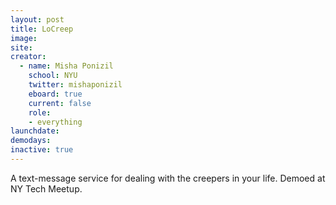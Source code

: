 ```yaml
---
layout: post
title: LoCreep
image:
site:
creator:
  - name: Misha Ponizil
    school: NYU
    twitter: mishaponizil
    eboard: true
    current: false
    role:
    - everything
launchdate:
demodays:
inactive: true
---
```


A text-message service for dealing with the creepers in your life. Demoed at NY Tech Meetup.